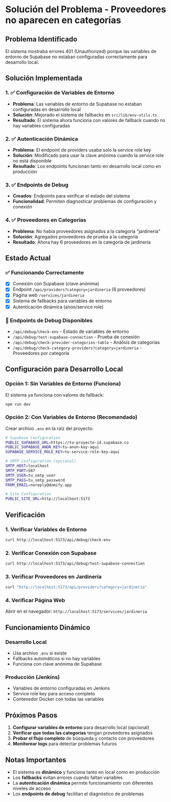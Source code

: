 # Solución del Problema - Proveedores no aparecen en categorías

## Problema Identificado
El sistema mostraba errores 401 (Unauthorized) porque las variables de entorno de Supabase no estaban configuradas correctamente para desarrollo local.

## Solución Implementada

### 1. ✅ Configuración de Variables de Entorno
- **Problema**: Las variables de entorno de Supabase no estaban configuradas en desarrollo local
- **Solución**: Mejorado el sistema de fallbacks en `src/lib/env-utils.ts`
- **Resultado**: El sistema ahora funciona con valores de fallback cuando no hay variables configuradas

### 2. ✅ Autenticación Dinámica
- **Problema**: El endpoint de providers usaba solo la service role key
- **Solución**: Modificado para usar la clave anónima cuando la service role no está disponible
- **Resultado**: Los endpoints funcionan tanto en desarrollo local como en producción

### 3. ✅ Endpoints de Debug
- **Creados**: Endpoints para verificar el estado del sistema
- **Funcionalidad**: Permiten diagnosticar problemas de configuración y conexión

### 4. ✅ Proveedores en Categorías
- **Problema**: No había proveedores asignados a la categoría "jardineria"
- **Solución**: Agregados proveedores de prueba a la categoría
- **Resultado**: Ahora hay 6 proveedores en la categoría de jardinería

## Estado Actual

### ✅ Funcionando Correctamente
- [x] Conexión con Supabase (clave anónima)
- [x] Endpoint `/api/providers?category=jardineria` (6 proveedores)
- [x] Página web `/services/jardineria`
- [x] Sistema de fallbacks para variables de entorno
- [x] Autenticación dinámica (anon/service role)

### 🔧 Endpoints de Debug Disponibles
- `/api/debug/check-env` - Estado de variables de entorno
- `/api/debug/test-supabase-connection` - Prueba de conexión
- `/api/debug/check-provider-categories-table` - Análisis de categorías
- `/api/debug/check-category-providers?category=jardineria` - Proveedores por categoría

## Configuración para Desarrollo Local

### Opción 1: Sin Variables de Entorno (Funciona)
El sistema ya funciona con valores de fallback:
```bash
npm run dev
```

### Opción 2: Con Variables de Entorno (Recomendado)
Crear archivo `.env` en la raíz del proyecto:
```bash
# Supabase Configuration
PUBLIC_SUPABASE_URL=https://tu-proyecto-id.supabase.co
PUBLIC_SUPABASE_ANON_KEY=tu-anon-key-aqui
SUPABASE_SERVICE_ROLE_KEY=tu-service-role-key-aqui

# SMTP Configuration (opcional)
SMTP_HOST=localhost
SMTP_PORT=587
SMTP_USER=tu_smtp_user
SMTP_PASS=tu_smtp_password
FROM_EMAIL=noreply@domify.app

# Site Configuration
PUBLIC_SITE_URL=http://localhost:5173
```

## Verificación

### 1. Verificar Variables de Entorno
```bash
curl http://localhost:5173/api/debug/check-env
```

### 2. Verificar Conexión con Supabase
```bash
curl http://localhost:5173/api/debug/test-supabase-connection
```

### 3. Verificar Proveedores en Jardinería
```bash
curl "http://localhost:5173/api/providers?category=jardineria"
```

### 4. Verificar Página Web
Abrir en el navegador: `http://localhost:5173/services/jardineria`

## Funcionamiento Dinámico

### Desarrollo Local
- Usa archivo `.env` si existe
- Fallbacks automáticos si no hay variables
- Funciona con clave anónima de Supabase

### Producción (Jenkins)
- Variables de entorno configuradas en Jenkins
- Service role key para acceso completo
- Contenedor Docker con todas las variables

## Próximos Pasos

1. **Configurar variables de entorno** para desarrollo local (opcional)
2. **Verificar que todas las categorías** tengan proveedores asignados
3. **Probar el flujo completo** de búsqueda y contacto con proveedores
4. **Monitorear logs** para detectar problemas futuros

## Notas Importantes

- El sistema es **dinámico** y funciona tanto en local como en producción
- Los **fallbacks** evitan errores cuando faltan variables
- La **autenticación dinámica** permite funcionamiento con diferentes niveles de acceso
- Los **endpoints de debug** facilitan el diagnóstico de problemas 